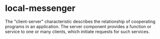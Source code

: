 # local-messenger
The "client-server" characteristic describes the relationship of cooperating programs in an application. The server component provides a function or service to one or many clients, which initiate requests for such services. 
